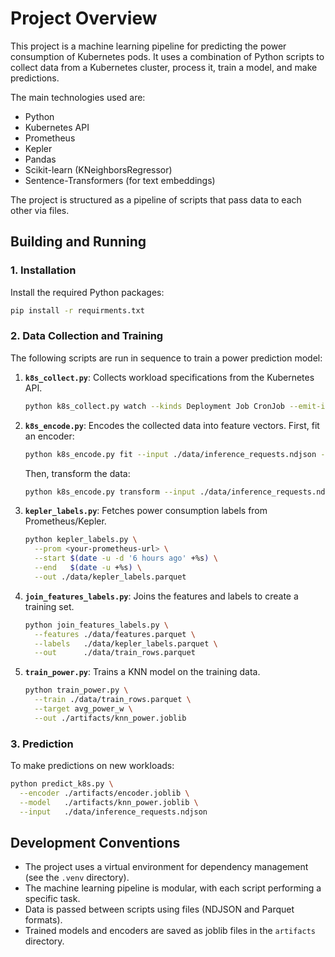 # Project Overview

This project is a machine learning pipeline for predicting the power consumption of Kubernetes pods. It uses a combination of Python scripts to collect data from a Kubernetes cluster, process it, train a model, and make predictions.

The main technologies used are:
- Python
- Kubernetes API
- Prometheus
- Kepler
- Pandas
- Scikit-learn (KNeighborsRegressor)
- Sentence-Transformers (for text embeddings)

The project is structured as a pipeline of scripts that pass data to each other via files.

## Building and Running

### 1. Installation

Install the required Python packages:

```bash
pip install -r requirments.txt
```

### 2. Data Collection and Training

The following scripts are run in sequence to train a power prediction model:

1.  **`k8s_collect.py`**: Collects workload specifications from the Kubernetes API.

    ```bash
    python k8s_collect.py watch --kinds Deployment Job CronJob --emit-initial > ./data/inference_requests.ndjson
    ```

2.  **`k8s_encode.py`**: Encodes the collected data into feature vectors. First, fit an encoder:

    ```bash
    python k8s_encode.py fit --input ./data/inference_requests.ndjson --out ./artifacts/encoder.joblib
    ```

    Then, transform the data:

    ```bash
    python k8s_encode.py transform --input ./data/inference_requests.ndjson --encoder ./artifacts/encoder.joblib --out ./data/features.parquet
    ```

3.  **`kepler_labels.py`**: Fetches power consumption labels from Prometheus/Kepler.

    ```bash
    python kepler_labels.py \
      --prom <your-prometheus-url> \
      --start $(date -u -d '6 hours ago' +%s) \
      --end   $(date -u +%s) \
      --out ./data/kepler_labels.parquet
    ```

4.  **`join_features_labels.py`**: Joins the features and labels to create a training set.

    ```bash
    python join_features_labels.py \
      --features ./data/features.parquet \
      --labels   ./data/kepler_labels.parquet \
      --out      ./data/train_rows.parquet
    ```

5.  **`train_power.py`**: Trains a KNN model on the training data.

    ```bash
    python train_power.py \
      --train ./data/train_rows.parquet \
      --target avg_power_w \
      --out ./artifacts/knn_power.joblib
    ```

### 3. Prediction

To make predictions on new workloads:

```bash
python predict_k8s.py \
  --encoder ./artifacts/encoder.joblib \
  --model   ./artifacts/knn_power.joblib \
  --input   ./data/inference_requests.ndjson
```

## Development Conventions

- The project uses a virtual environment for dependency management (see the `.venv` directory).
- The machine learning pipeline is modular, with each script performing a specific task.
- Data is passed between scripts using files (NDJSON and Parquet formats).
- Trained models and encoders are saved as joblib files in the `artifacts` directory.
